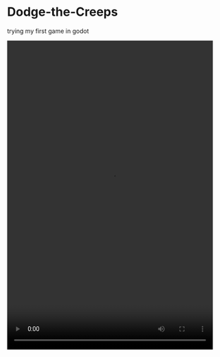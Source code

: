 # Dodge-the-Creeps

trying my first game in godot

<video width="480" height="720" controls>
    <source src="sample.mp4" type="video/mp4">
</video>
